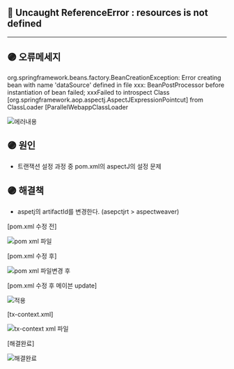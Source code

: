 ## 📌 Uncaught ReferenceError : resources is not defined

---

## 🟣 오류메세지

org.springframework.beans.factory.BeanCreationException: Error creating bean with name 'dataSource' defined in file xxx: BeanPostProcessor before instantiation of bean failed; xxxFailed to introspect Class [org.springframework.aop.aspectj.AspectJExpressionPointcut] from ClassLoader [ParallelWebappClassLoader

![에러내용](https://user-images.githubusercontent.com/86590036/149251086-7e078961-2318-4546-8338-ae6d5ec97c1c.jpg)

## 🟣 원인

- 트랜잭션 설정 과정 중 pom.xml의 aspectJ의 설정 문제

## 🟣 해결책

- aspetj의 artifactId를 변경한다. (asepctjrt > aspectweaver)

[pom.xml 수정 전]

![pom xml 파일](https://user-images.githubusercontent.com/86590036/149251079-d1027525-9451-442a-b21e-db17c96d678f.jpg)

[pom.xml 수정 후]

![pom xml 파일변경 후](https://user-images.githubusercontent.com/86590036/149251080-9d70cddc-cd95-4a9a-9148-99667f4f64ec.jpg)

[pom.xml 수정 후 메이븐 update]

![적용](https://user-images.githubusercontent.com/86590036/149251088-d3e857f3-c380-4347-9ab9-4f8452208467.jpg)

[tx-context.xml]

![tx-context xml 파일](https://user-images.githubusercontent.com/86590036/149251085-f43e2cb3-ba31-4efd-983a-5ea42568d2b3.jpg)

[해결완료]

![해결완료](https://user-images.githubusercontent.com/86590036/149251091-61a1285e-7ca5-4728-910a-7910591382ca.jpg)
